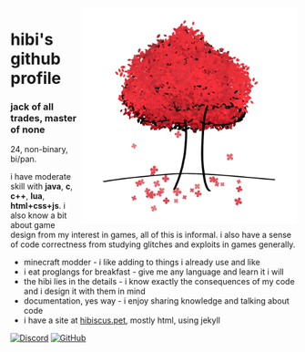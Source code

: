 <body>
	<img src="https://github.com/Hibiii/Hibiii/raw/main/red_tree.png" align="right" width=380>
	<h1>hibi's github profile</h1>
	<h3>jack of all trades, master of none</h3>
	<p>24, non-binary, bi/pan.</p>
	<p>i have moderate skill with <b>java</b>, <b>c</b>, <b>c++</b>, <b>lua</b>, <b>html+css+js</b>. i also know a bit about game design from my interest in games, all of this is informal. i also have a sense of code correctness from studying glitches and exploits in games generally.</p>
	<ul>
		<li>minecraft modder - i like adding to things i already use and like</li>
		<li>i eat proglangs for breakfast - give me any language and learn it i will</li>
		<li>the hibi lies in the details - i know exactly the consequences of my code and i design it with them in mind</li>
		<li>documentation, yes way - i enjoy sharing knowledge and talking about code</li>
		<li>i have a site at <a href="https://hibiscus.pet/">hibiscus.pet</a>, mostly html, using jekyll</li>
	</ul>
	<p>
		<a href="https://discord.com/users/593318273207238656"><img src="https://cdn.jsdelivr.net/npm/simple-icons/icons/discord.svg" alt="Discord" height='40'></a>
		<a href="https://github.com/Hibiii"><img src='https://cdn.jsdelivr.net/npm/simple-icons@3.0.1/icons/github.svg' alt='GitHub' height='40'></a>
	</p>
</body>

